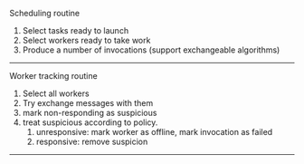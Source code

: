 Scheduling routine
1. Select tasks ready to launch
1. Select workers ready to take work
1. Produce a number of invocations (support exchangeable algorithms)
---
Worker tracking routine
1. Select all workers
1. Try exchange messages with them
1. mark non-responding as suspicious
1. treat suspicious according to policy.
    1. unresponsive: mark worker as offline, mark invocation as failed
    1. responsive: remove suspicion
---

